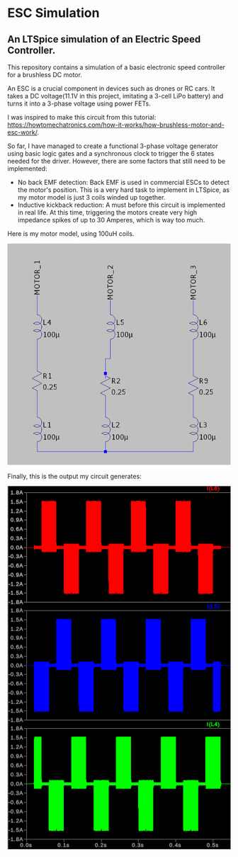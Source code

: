 # ESC Simulation
## An LTSpice simulation of an Electric Speed Controller.

This repository contains a simulation of a basic electronic speed controller
for a brushless DC motor. 

An ESC is a crucial component in devices such as drones or RC cars. It takes a DC voltage(11.1V in this project, imitating a 3-cell LiPo battery) and turns it into a 3-phase voltage using power FETs. 

I was inspired to make this circuit from this tutorial: https://howtomechatronics.com/how-it-works/how-brushless-motor-and-esc-work/.

So far, I have managed to create a functional 3-phase voltage generator using basic logic gates and a synchronous clock to trigger the 6 states needed for the driver. However, there are some factors that still need to be implemented:
- No back EMF detection: Back EMF is used in commercial ESCs to detect the motor's position. This is a very hard task to implement in LTSpice, as my motor model is just 3 coils winded up together.
- Inductive kickback reduction: A must before this circuit is implemented in real life. At this time, triggering the motors create very high impedance spikes of up to 30 Amperes, which is way too much.

Here is my motor model, using 100uH coils.



<img src="https://github.com/constlo/ESC/blob/master/motor_model.png"></img>


Finally, this is the output my circuit generates:

<img src="https://github.com/constlo/ESC/blob/master/motor_phases.png"></img>

